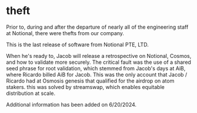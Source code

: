 # theft

Prior to, during and after the departure of nearly all of the engineering staff at Notional, there were thefts from our company.

This is the last release of software from Notional PTE, LTD.

When he's ready to, Jacob will release a retrospective on Notional, Cosmos, and how to validate more securely.  The critical fault was the use of a shared seed phrase for root validation, which stemmed from Jacob's days at AiB, where Ricardo billed AiB for Jacob.  This was the only account that Jacob / Ricardo had at Osmosis genesis that qualified for the airdrop on atom stakers.  this was solved by streamswap, which enables equitable distribution at scale.  

Additional information has been added on 6/20/2024.
